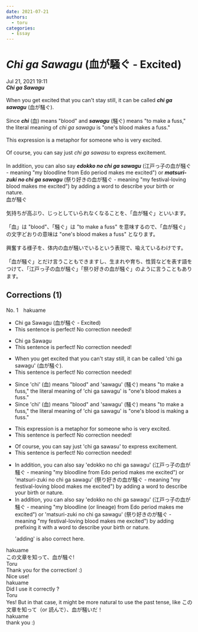 ```yaml
---
date: 2021-07-21
authors:
  - toru
categories:
  - Essay
---
```


<h1 id="subject_show"><strong><em>Chi ga Sawagu</strong></em> (血が騒ぐ - Excited)</h1>
<div class="date">Jul 21, 2021 19:11</div>
<div id="post"><div id="body_show_ori">
<strong><em>Chi ga Sawagu</strong></em><br/><br/>When you get excited that you can't stay still, it can be called <strong><em>chi ga sawagu</em></strong> (血が騒ぐ).<br/><br/>Since <strong><em>chi</em></strong> (血) means "blood" and <strong><em>sawagu</em></strong> (騒ぐ) means "to make a fuss," the literal meaning of <em>chi ga sawagu</em> is "one's blood makes a fuss."<br/><br/>This expression is a metaphor for someone who is very excited.<br/><br/>Of course, you can say just <em>chi ga sawasu</em> to express excitement.<br/><br/>In addition, you can also say <strong><em>edokko no chi ga sawagu</em></strong> (江戸っ子の血が騒ぐ - meaning "my bloodline from Edo period makes me excited") or <strong><em>matsuri-zuki no chi ga sawagu</em></strong> (祭り好きの血が騒ぐ - meaning "my festival-loving blood makes me excited") by adding a word to describe your birth or nature.
</div></div>

<!-- more -->

<div id="post_ja"><div id="body_show_mo">
血が騒ぐ<br/><br/>気持ちが高ぶり、じっとしていられなくなることを、「血が騒ぐ」といいます。<br/><br/>「血」は "blood"、「騒ぐ」は "to make a fuss" を意味するので、「血が騒ぐ」の文字どおりの意味は "one's blood makes a fuss" となります。<br/><br/>興奮する様子を、体内の血が騒いでいるという表現で、喩えているわけです。<br/><br/>「血が騒ぐ」とだけ言うこともできますし、生まれや育ち、性質などを表す語をつけて、「江戸っ子の血が騒ぐ」「祭り好きの血が騒ぐ」のように言うこともあります。
</div></div>

## Corrections (1)
<div id="block"><div class="first_name"> No. 1　<span class="just_name">hakuame</span></div><div id="block2">
<ul class="correction_field">
<li class="incorrect">Chi ga Sawagu (血が騒ぐ - Excited)</li>
<li class="corrected perfect">This sentence is perfect! No correction needed!</li>
</ul>
<ul class="correction_field">
<li class="incorrect">Chi ga Sawagu</li>
<li class="corrected perfect">This sentence is perfect! No correction needed!</li>
</ul>
<ul class="correction_field">
<li class="incorrect">When you get excited that you can't stay still, it can be called 'chi ga sawagu' (血が騒ぐ).</li>
<li class="corrected perfect">This sentence is perfect! No correction needed!</li>
</ul>
<ul class="correction_field">
<li class="incorrect">Since 'chi' (血) means "blood" and 'sawagu' (騒ぐ) means "to make a fuss," the literal meaning of 'chi ga sawagu' is "one's blood makes a fuss."</li>
<li class="corrected correct">
Since 'chi' (血) means "blood" and 'sawagu' (騒ぐ) means "to make a fuss," the literal meaning of 'chi ga sawagu' is "one's blood <span class="f_blue">is making</span> a fuss."
</li>
</ul>
<ul class="correction_field">
<li class="incorrect">This expression is a metaphor for someone who is very excited.</li>
<li class="corrected perfect">This sentence is perfect! No correction needed!</li>
</ul>
<ul class="correction_field">
<li class="incorrect">Of course, you can say just 'chi ga sawasu' to express excitement.</li>
<li class="corrected perfect">This sentence is perfect! No correction needed!</li>
</ul>
<ul class="correction_field">
<li class="incorrect">In addition, you can also say 'edokko no chi ga sawagu' (江戸っ子の血が騒ぐ - meaning "my bloodline from Edo period makes me excited") or 'matsuri-zuki no chi ga sawagu' (祭り好きの血が騒ぐ - meaning "my festival-loving blood makes me excited") by adding a word to describe your birth or nature.</li>
<li class="corrected correct">
In addition, you can also say 'edokko no chi ga sawagu' (江戸っ子の血が騒ぐ - meaning "my bloodline (or lineage) from Edo period makes me excited") or 'matsuri-zuki no chi ga sawagu' (祭り好きのが騒ぐ - meaning "my festival-loving blood makes me excited") by <span class="sline">adding</span> <span class="f_blue">prefixing it with </span>a word to describe your birth or nature.
<p class="correction_comment">'adding' is also correct here.</p>
</li>
</ul>
</div><div class="name"><span class="just_name">hakuame</span><br>
この文章を知って、血が騒ぐ!
</div>
<div class="name"><span class="just_name">Toru</span><br>
Thank you for the correction! :)<br/>Nice use!
</div>
<div class="name"><span class="just_name">hakuame</span><br>
Did I use it correctly ?
</div>
<div class="name"><span class="just_name">Toru</span><br>
Yes! But in that case, it might be more natural to use the past tense, like この文章を知って（or 読んで）、血が騒いだ！
</div>
<div class="name"><span class="just_name">hakuame</span><br>
thank you :)
</div>
</div>
